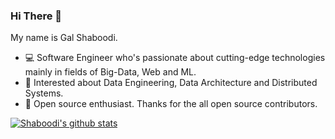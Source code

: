 ### Hi There 👋

My name is Gal Shaboodi.

- :computer: Software Engineer who's passionate about cutting-edge technologies mainly in fields of Big-Data, Web and ML.
- 💬 Interested about Data Engineering, Data Architecture and Distributed Systems.
- :gift: Open source enthusiast. Thanks for the all open source contributors.


[![Shaboodi's github stats](https://github-readme-stats.vercel.app/api?username=shaboodi&count_private=true&show_icons=true)](https://github.com/anuraghazra/github-readme-stats)

